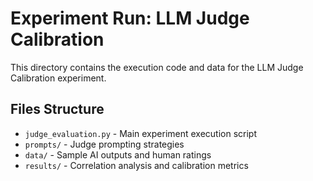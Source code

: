# Experiment Run: LLM Judge Calibration

This directory contains the execution code and data for the LLM Judge Calibration experiment.

## Files Structure
- `judge_evaluation.py` - Main experiment execution script
- `prompts/` - Judge prompting strategies
- `data/` - Sample AI outputs and human ratings
- `results/` - Correlation analysis and calibration metrics